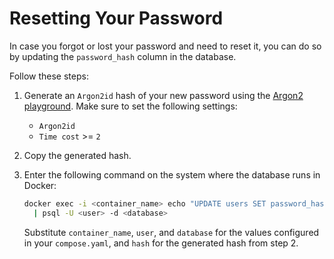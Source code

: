 # Resetting Your Password

In case you forgot or lost your password and need to reset it, you can do so by updating the `password_hash` column in the database.

Follow these steps:

1. Generate an `Argon2id` hash of your new password using the [Argon2 playground](https://node-rs.dev/). Make sure to set the following settings:

    - `Argon2id`
    - `Time cost` >= `2`

2. Copy the generated hash.
3. Enter the following command on the system where the database runs in Docker:

    ```bash
    docker exec -i <container_name> echo "UPDATE users SET password_hash='<hash>' WHERE id = 1" \
      | psql -U <user> -d <database>
    ```

    Substitute `container_name`, `user`, and `database` for the values configured in your `compose.yaml`, and `hash` for the generated hash from step 2.

